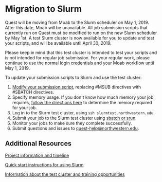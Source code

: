# Migration to Slurm

Quest will be moving from Moab to the Slurm scheduler on May 1, 2019. After this date, Moab will be unavailable. All job submission scripts that currently run on Quest must be modified to run on the new Slurm scheduler by May 1st. A test Slurm cluster is now available for you to update and test your scripts, and will be available until April 30, 2019.

Please keep in mind that this test cluster is intended to test your scripts and is not intended for regular job submission. For your regular work, please continue to use the normal login credentials and your Moab workflow until May 1, 2019.

To update your submission scripts to Slurm and use the test cluster:
1. [Modify your submission script](https://kb.northwestern.edu/89454), replacing #MSUB directives with #SBATCH directives.
2. Specify memory usage. If you don't know how much memory your job requires, [follow the directions here](https://kb.northwestern.edu/81074) to determine the memory required for your job.
3. Log in to the Slurm test cluster, using `ssh slurmtest.northwestern.edu`.
4. Submit your job to the Slurm test cluster using [sbatch or srun](https://kb.northwestern.edu/69247#slurm).
5. Monitor your jobs to make sure they complete successfully.
6. Submit questions and issues to quest-help@northwestern.edu.

## Additional Resources
[Project information and timeline](https://www.it.northwestern.edu/about/it-projects/quest-scheduler/index.html)

[Quick start instructions for using Slurm](https://kb.northwestern.edu/quest-slurm-quick-start)

[Information about the test cluster and training opportunities](https://www.it.northwestern.edu/about/it-projects/quest-scheduler/test-cluster.html)
